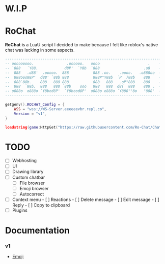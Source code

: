 # W.I.P

# RoChat
**RoChat** is a LuaU script I decided to make because I felt like roblox's native chat was lacking in some aspects.

```lua
------------------------------------------------------------------------
-- ooooooooo.               .oooooo.   oooo                      .    --
-- `888   `Y88.            d8P'  `Y8b  `888                    .o8    --
--  888   .d88'  .ooooo.  888           888 .oo.    .oooo.   .o888oo  --
--  888ooo88P'  d88' `88b 888           888P"Y88b  `P  )88b    888    --
--  888`88b.    888   888 888           888   888   .oP"888    888    --
--  888  `88b.  888   888 `88b    ooo   888   888  d8(  888    888 .  --
-- o888o  o888o `Y8bod8P'  `Y8bood8P'  o888o o888o `Y888""8o   "888"  --
------------------------------------------------------------------------

getgenv().ROCHAT_Config = {
    WSS = "wss://WS-Server.eeeeeevbr.repl.co",
    Version = "v1",
}

loadstring(game:HttpGet("https://raw.githubusercontent.com/Ro-Chat/Chat/main/Loader.lua"))()
```

# TODO
 - [ ] Webhosting
 - [ ] UI
  - [ ] Drawing library
  - [ ] Custom chatbar
    - [ ] File browser
    - [ ] Emoji browser
    - [ ] Autocorrect
   - [ ] Context menu
    - [ ] Reactions
    - [ ] Delete message
    - [ ] Edit message
    - [ ] Reply
    - [ ] Copy to clipboard
 - [ ] Plugins

# Documentation
 ### v1
 * [Emoji](/Documentation/v1/Emojis.md)
